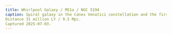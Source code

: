 ```yaml
---
title: Whirlpool Galaxy / M51a / NGC 5194
caption: Spiral galaxy in the Canes Venatici constellation and the first galaxy to be classified as a spiral galaxy.  
Distance 31 million LY / 9.5 Mpc.  
Captured 2025-07-03.
---
```

